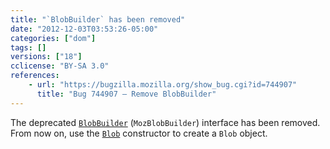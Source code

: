 ```yaml
---
title: "`BlobBuilder` has been removed"
date: "2012-12-03T03:53:26-05:00"
categories: ["dom"]
tags: []
versions: ["18"]
cclicense: "BY-SA 3.0"
references:
    - url: "https://bugzilla.mozilla.org/show_bug.cgi?id=744907"
      title: "Bug 744907 – Remove BlobBuilder"
---
```

The deprecated [`BlobBuilder`](https://developer.mozilla.org/en-US/docs/Web/API/BlobBuilder) (`MozBlobBuilder`) interface has been removed. From now on, use the [`Blob`](https://developer.mozilla.org/en-US/docs/Web/API/Blob) constructor to create a `Blob` object.
